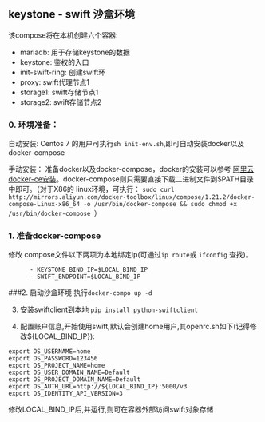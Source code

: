 ## keystone - swift 沙盒环境

该compose将在本机创建六个容器:
 - mariadb: 用于存储keystone的数据
 - keystone: 鉴权的入口
 - init-swift-ring: 创建swift环
 - proxy: swift代理节点1
 - storage1: swift存储节点1
 - storage2: swift存储节点2

### 0. 环境准备：

自动安装: 
Centos 7 的用户可执行`sh init-env.sh`,即可自动安装docker以及docker-compose

手动安装：
准备docker以及docker-compose，docker的安装可以参考 [阿里云docker-ce安装](https://yq.aliyun.com/articles/110806)。docker-compose则只需要直接下载二进制文件到$PATH目录中即可。（对于X86的 linux环境，可执行： `sudo curl http://mirrors.aliyun.com/docker-toolbox/linux/compose/1.21.2/docker-compose-Linux-x86_64 -o /usr/bin/docker-compose && sudo chmod +x /usr/bin/docker-compose `）

### 1. 准备docker-compose
修改 compose文件以下两项为本地绑定ip(可通过`ip route`或 `ifconfig` 查找)。
```
      - KEYSTONE_BIND_IP=$LOCAL_BIND_IP
      - SWIFT_ENDPOINT=$LOCAL_BIND_IP
```

###2. 启动沙盒环境
执行`docker-compo up -d`

3. 安装swiftclient到本地 `pip install python-swiftclient`

4. 配置账户信息,开始使用swift,默认会创建home用户,其openrc.sh如下(记得修改${LOCAL_BIND_IP}):
```
export OS_USERNAME=home
export OS_PASSWORD=123456
export OS_PROJECT_NAME=home
export OS_USER_DOMAIN_NAME=Default
export OS_PROJECT_DOMAIN_NAME=Default
export OS_AUTH_URL=http://${LOCAL_BIND_IP}:5000/v3
export OS_IDENTITY_API_VERSION=3
```

修改LOCAL_BIND_IP后,并运行,则可在容器外部访问swift对象存储
